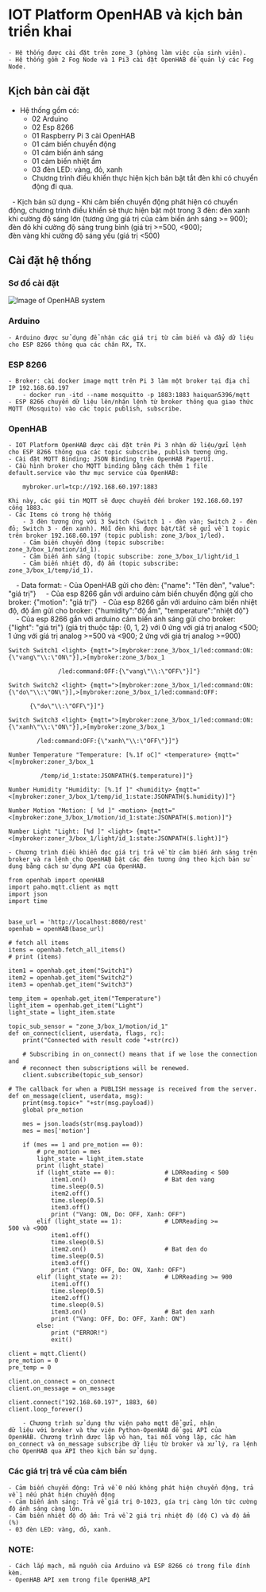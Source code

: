 # IOT Platform OpenHAB và kịch bản triển khai
    - Hệ thống được cài đặt trên zone_3 (phòng làm việc của sinh viên). 
    - Hệ thống gồm 2 Fog Node và 1 Pi3 cài đặt OpenHAB để quản lý các Fog Node.
    
## Kịch bản cài đặt
  - Hệ thống gồm có: 
    - 02 Arduino
    - 02 Esp 8266
    - 01 Raspberry Pi 3 cài OpenHAB
    - 01 cảm biến chuyển động
    - 01 cảm biến ánh sáng
    - 01 cảm biến nhiệt ẩm
    - 03 đèn LED: vàng, đỏ, xanh
    - Chương trình điều khiển thực hiện kịch bản bật tắt đèn khi có chuyển động đi qua.
    
  - Kịch bản sử dụng
    - Khi cảm biến chuyển động phát hiện có chuyển động, chương trình điều khiển sẽ thực hiện bật một trong 3 đèn: đèn xanh khi cường độ sáng lớn (tương ứng giá trị của cảm biến ánh sáng >= 900); đèn đỏ khi cường độ sáng trung bình (giá trị >=500, <900); đèn vàng khi cường độ sáng yếu (giá trị <500)
    
## Cài đặt hệ thống

### Sơ đồ cài đặt
![Image of OpenHAB system](https://github.com/haiquan5396/K59_training/raw/master/HaiQuan/Homeassistant/image/serverRoom.jpg)


### Arduino
    - Arduino được sử dụng để nhận các giá trị từ cảm biến và đẩy dữ liệu cho ESP 8266 thông qua các chân RX, TX. 
### ESP 8266
    - Broker: cài docker image mqtt trên Pi 3 làm một broker tại địa chỉ IP 192.168.60.197
        - docker run -itd --name mosquitto -p 1883:1883 haiquan5396/mqtt 
    - ESP 8266 chuyển dữ liệu lên/nhận lệnh từ broker thông qua giao thức MQTT (Mosquito) vào các topic publish, subscribe.  
      
### OpenHAB        
    - IOT Platform OpenHAB được cài đặt trên Pi 3 nhận dữ liệu/gửi lệnh cho ESP 8266 thông qua các topic subscribe, publish tương ứng. 
    - Cài đặt MQTT Binding; JSON Binding trên OpenHAB PaperUI.
    - Cầu hình broker cho MQTT binding bằng cách thêm 1 file default.service vào thư mục service của OpenHAB:
``` 
    mybroker.url=tcp://192.168.60.197:1883
```
    Khi này, các gói tin MQTT sẽ được chuyển đến broker 192.168.60.197 cổng 1883.
    - Các Items có trong hệ thống 
        - 3 đèn tương ứng với 3 Switch (Switch 1 - đèn vàn; Switch 2 - đèn đỏ; Switch 3 - đèn xanh). Mỗi đèn khi được bật/tắt sẽ gửi về 1 topic trên broker 192.168.60.197 (topic publish: zone_3/box_1/led).
        - Cảm biến chuyển động (topic subscribe: zone_3/box_1/motion/id_1).
        - Cảm biến ánh sáng (topic subscribe: zone_3/box_1/light/id_1
        - Cảm biến nhiệt độ, độ ẩm (topic subscribe: zone_3/box_1/temp/id_1).
	
    - Data format:
   	- Của OpenHAB gửi cho đèn: {"name": "Tên đèn", "value": "giá trị"}
   	- Của esp 8266 gắn với arduino cảm biến chuyển động gửi cho broker: {"motion": "giá trị"}
 	- Của esp 8266 gắn với arduino cảm biến nhiệt độ, độ ẩm gửi cho broker: {"humidity":"độ ẩm", "temperature":"nhiệt độ"}
        - Của esp 8266 gắn với arduino cảm biến ánh sáng gửi cho broker: {"light": "giá trị"} (giá trị thuộc tập: {0, 1, 2} với 0 ứng với giá trị analog <500; 1 ứng với gíá trị analog >=500 và <900; 2 ứng với giá trị analog >=900)
```
Switch Switch1 <light> {mqtt=">[mybroker:zone_3/box_1/led:command:ON:{\"vang\"\\:\"ON\"}],>[mybroker:zone_3/box_1                                                                                                               /led:command:OFF:{\"vang\"\\:\"OFF\"}]"}

Switch Switch2 <light> {mqtt=">[mybroker:zone_3/box_1/led:command:ON:{\"do\"\\:\"ON\"}],>[mybroker:zone_3/box_1/led:command:OFF:                                                                                         {\"do\"\\:\"OFF\"}]"}

Switch Switch3 <light> {mqtt=">[mybroker:zone_3/box_1/led:command:ON:{\"xanh\"\\:\"ON\"}],>[mybroker:zone_3/box_1                                                                                                         /led:command:OFF:{\"xanh\"\\:\"OFF\"}]"}

Number Temperature "Temperature: [%.1f oC]" <temperature> {mqtt="<[mybroker:zoner_3/box_1                                                                                                                               /temp/id_1:state:JSONPATH($.temperature)]"}

Number Humidity "Humidity: [%.1f ]" <humidity> {mqtt="<[mybroker:zoner_3/box_1/temp/id_1:state:JSONPATH($.humidity)]"}

Number Motion "Motion: [ %d ]" <motion> {mqtt="<[mybroker:zone_3/box_1/motion/id_1:state:JSONPATH($.motion)]"}

Number Light "Light: [%d ]" <light> {mqtt="<[mybroker:zoner_3/box_1/light/id_1:state:JSONPATH($.light)]"}
```
    - Chương trình điều khiển đọc giá trị trả về từ cảm biến ánh sáng trên broker và ra lệnh cho OpenHAB bật các đèn tương ứng theo kịch bản sử dụng bằng cách sử dụng API của OpenHAB.
```
from openhab import openHAB
import paho.mqtt.client as mqtt
import json
import time


base_url = 'http://localhost:8080/rest'
openhab = openHAB(base_url)

# fetch all items
items = openhab.fetch_all_items()
# print (items)

item1 = openhab.get_item("Switch1")
item2 = openhab.get_item("Switch2")
item3 = openhab.get_item("Switch3")

temp_item = openhab.get_item("Temperature")
light_item = openhab.get_item("Light")
light_state = light_item.state

topic_sub_sensor = "zone_3/box_1/motion/id_1"
def on_connect(client, userdata, flags, rc):
	print("Connected with result code "+str(rc))

    # Subscribing in on_connect() means that if we lose the connection and
    # reconnect then subscriptions will be renewed.
	client.subscribe(topic_sub_sensor)

# The callback for when a PUBLISH message is received from the server.
def on_message(client, userdata, msg):
	print(msg.topic+" "+str(msg.payload))
	global pre_motion
	
	mes = json.loads(str(msg.payload))
	mes = mes['motion']

	if (mes == 1 and pre_motion == 0):
		# pre_motion = mes
		light_state = light_item.state
		print (light_state)
		if (light_state == 0):				# LDRReading < 500
			item1.on()						# Bat den vang
			time.sleep(0.5)
			item2.off()
			time.sleep(0.5)
			item3.off()
			print ("Vang: ON, Do: OFF, Xanh: OFF")
		elif (light_state == 1):			# LDRReading >= 500 và <900
			item1.off()
			time.sleep(0.5)
			item2.on()						# Bat den do
			time.sleep(0.5)
			item3.off()
			print ("Vang: OFF, Do: ON, Xanh: OFF")	
		elif (light_state == 2):			# LDRReading >= 900
			item1.off()
			time.sleep(0.5)
			item2.off()
			time.sleep(0.5)
			item3.on()						# Bat den xanh
			print ("Vang: OFF, Do: OFF, Xanh: ON")	
		else:
			print ("ERROR!")
			exit()

client = mqtt.Client()
pre_motion = 0
pre_temp = 0

client.on_connect = on_connect
client.on_message = on_message

client.connect("192.168.60.197", 1883, 60)
client.loop_forever()
```
        - Chương trình sử dụng thư viện paho mqtt để gửi, nhận dữ liệu với broker và thư viện Python-OpenHAB để gọi API của OpenHAB. Chương trình được lặp vô hạn, tại mỗi vòng lặp, các hàm on_connect và on_message subscribe dữ liệu từ broker và xử lý, ra lệnh cho OpenHAB qua API theo kịch bản sử dụng.
    
### Các giá trị trả về của cảm biến
    - Cảm biến chuyển động: Trả về 0 nếu không phát hiện chuyển động, trả về 1 nếu phát hiện chuyển động
    - Cảm biến ánh sáng: Trả về giá trị 0-1023, gía trị càng lớn tức cường độ ánh sáng càng lớn.
    - Cảm biến nhiệt độ độ ẩm: Trả về 2 giá trị nhiệt độ (độ C) và độ ẩm (%)
    - 03 đèn LED: vàng, đỏ, xanh.

### NOTE:
    - Cách lắp mạch, mã nguồn của Arduino và ESP 8266 có trong file đính kèm.
    - OpenHAB API xem trong file OpenHAB_API 
    
